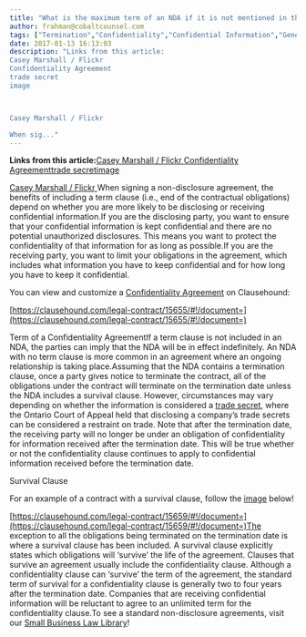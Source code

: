 ```yaml
---
title: "What is the maximum term of an NDA if it is not mentioned in the contract?"
author: frahman@cobaltcounsel.com
tags: ["Termination","Confidentiality","Confidential Information","Generally Used Clauses","Company Formation","Confidentiality Agreement","CPD","frahman"]
date: 2017-01-13 16:13:03
description: "Links from this article:
Casey Marshall / Flickr 
Confidentiality Agreement
trade secret
image



Casey Marshall / Flickr 

When sig..."
---
```


**Links from this article:**[Casey Marshall / Flickr ](https://www.flickr.com/photos/rsdio/3145784769)[Confidentiality Agreement](https://clausehound.com/legal-contract/15655/#!/document=)[trade secret](http://www.canlii.org/en/on/onca/doc/1949/1949canlii81/1949canlii81.html)[image](https://clausehound.com/legal-contract/15659/#!/document=)

[Casey Marshall / Flickr ](https://www.flickr.com/photos/rsdio/3145784769)When signing a non-disclosure agreement, the benefits of including a term clause (i.e., end of the contractual obligations) depend on whether you are more likely to be disclosing or receiving confidential information.If you are the disclosing party, you want to ensure that your confidential information is kept confidential and there are no potential unauthorized disclosures. This means you want to protect the confidentiality of that information for as long as possible.If you are the receiving party, you want to limit your obligations in the agreement, which includes what information you have to keep confidential and for how long you have to keep it confidential.

 

You can view and customize a [Confidentiality Agreement](https://clausehound.com/legal-contract/15655/#!/document=) on Clausehound:

[https://clausehound.com/legal-contract/15655/#!/document=](https://clausehound.com/legal-contract/15655/#!/document=)

 

Term of a Confidentiality AgreementIf a term clause is not included in an NDA, the parties can imply that the NDA will be in effect indefinitely. An NDA with no term clause is more common in an agreement where an ongoing relationship is taking place.Assuming that the NDA contains a termination clause, once a party gives notice to terminate the contract, all of the obligations under the contract will terminate on the termination date unless the NDA includes a survival clause. However, circumstances may vary depending on whether the information is considered a [trade secret](http://www.canlii.org/en/on/onca/doc/1949/1949canlii81/1949canlii81.html), where the Ontario Court of Appeal held that disclosing a company’s trade secrets can be considered a restraint on trade.  Note that after the termination date, the receiving party will no longer be under an obligation of confidentiality for information received after the termination date. This will be true whether or not the confidentiality clause continues to apply to confidential information received before the termination date.

 

 

Survival Clause

For an example of a contract with a survival clause, follow the [image](https://clausehound.com/legal-contract/15659/#!/document=) below!

[https://clausehound.com/legal-contract/15659/#!/document=](https://clausehound.com/legal-contract/15659/#!/document=)The exception to all the obligations being terminated on the termination date is where a survival clause has been included. A survival clause explicitly states which obligations will ‘survive’ the life of the agreement. Clauses that survive an agreement usually include the confidentiality clause. Although a confidentiality clause can ‘survive’ the term of the agreement, the standard term of survival for a confidentiality clause is generally  two to four years after the termination date. Companies that are receiving confidential information will be reluctant to agree to an unlimited term for the confidentiality clause.To see a standard non-disclosure agreements, visit our [Small Business Law Library](https://clausehound.com/legal-contract/15655/#!/document=)!

 